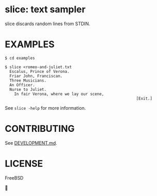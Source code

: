 # slice: text sampler

slice discards random lines from STDIN.

# EXAMPLES

```console
$ cd examples

$ slice <romeo-and-juliet.txt
  Escalus, Prince of Verona.
  Friar John, Franciscan.
  Three Musicians.
  An Officer.
  Nurse to Juliet.
    In fair Verona, where we lay our scene,
                                                         [Exit.]
```

See `slice -help` for more information.

# CONTRIBUTING

See [DEVELOPMENT.md](DEVELOPMENT.md).

# LICENSE

FreeBSD

🔪

